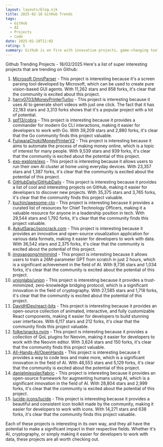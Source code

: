 ```yaml
---
layout: layouts/blog.njk
title: 2025-02-18 GitHub Trends
tags:
  - GitHub
  - AI
  - Projects
  - Code
date: 2025-02-18T11:02
rating: 5
summary: Github is on fire with innovative projects, game-changing tools like Microsoft OmniParser and AI-powered video generation with MoneyPrinterTurbo are leading the pack, while notable mentions like FujiwaraChoki's MoneyPrinterV2 and exo-explore's exo are automating online money-making processes and running AI clusters at home, emerging trends include resources for Chief Technology Officers and innovative data visualization, and the future is now with AI-powered human augmentation and community-driven icon toolkits, all on Github, where the best projects are born, and the future is being written, one line of code at a time, with trust-minimized protocols, animated React components, and QoL plugins for Neovim, the possibilities are endless, and the top trending projects are just the beginning.
---
```

Github Trending Projects - 18/02/2025
Here's a list of super interesting projects that are trending on Github:
1. [Microsoft OmniParser](https://github.com/microsoft/OmniParser "A simple screen parsing tool towards pure vision based GUI agent") - This project is interesting because it's a screen parsing tool developed by Microsoft, which can be used to create pure vision-based GUI agents. With 11,262 stars and 858 forks, it's clear that the community is excited about this project.
2. [harry0703/MoneyPrinterTurbo](https://github.com/harry0703/MoneyPrinterTurbo "Generate short videos with one click using AI LLM") - This project is interesting because it uses AI to generate short videos with just one click. The fact that it has 22,183 stars and 3,313 forks shows that it's a popular project with a lot of potential.
3. [spf13/cobra](https://github.com/spf13/cobra "A Commander for modern Go CLI interactions") - This project is interesting because it provides a commander for modern Go CLI interactions, making it easier for developers to work with Go. With 39,209 stars and 2,880 forks, it's clear that the Go community finds this project valuable.
4. [FujiwaraChoki/MoneyPrinterV2](https://github.com/FujiwaraChoki/MoneyPrinterV2 "Automate the process of making money online") - This project is interesting because it aims to automate the process of making money online, which is a topic of interest for many people. With 9,539 stars and 939 forks, it's clear that the community is excited about the potential of this project.
5. [exo-explore/exo](https://github.com/exo-explore/exo "Run your own AI cluster at home with everyday devices") - This project is interesting because it allows users to run their own AI cluster at home using everyday devices. With 23,357 stars and 1,387 forks, it's clear that the community is excited about the potential of this project.
6. [GitHubDaily/GitHubDaily](https://github.com/GitHubDaily/GitHubDaily "A list of cool, interesting projects on GitHub") - This project is interesting because it provides a list of cool and interesting projects on GitHub, making it easier for developers to discover new projects. With 35,375 stars and 3,765 forks, it's clear that the community finds this project valuable.
7. [kuchin/awesome-cto](https://github.com/kuchin/awesome-cto "A curated list of resources for Chief Technology Officers") - This project is interesting because it provides a curated list of resources for Chief Technology Officers, making it a valuable resource for anyone in a leadership position in tech. With 29,544 stars and 1,792 forks, it's clear that the community finds this project valuable.
8. [AykutSarac/jsoncrack.com](https://github.com/AykutSarac/jsoncrack.com "Innovative and open-source visualization application for various data formats") - This project is interesting because it provides an innovative and open-source visualization application for various data formats, making it easier for developers to work with data. With 36,542 stars and 2,375 forks, it's clear that the community is excited about the potential of this project.
9. [jingyaogong/minimind](https://github.com/jingyaogong/minimind "Train a 26M-parameter GPT from scratch in just 2 hours") - This project is interesting because it allows users to train a 26M-parameter GPT from scratch in just 2 hours, which is a significant achievement in the field of AI. With 9,736 stars and 1,034 forks, it's clear that the community is excited about the potential of this project.
10. [unionlabs/union](https://github.com/unionlabs/union "The trust-minimized, zero-knowledge bridging protocol") - This project is interesting because it provides a trust-minimized, zero-knowledge bridging protocol, which is a significant innovation in the field of cryptography. With 27,585 stars and 1,718 forks, it's clear that the community is excited about the potential of this project.
11. [DavidHDev/react-bits](https://github.com/DavidHDev/react-bits "An open-source collection of animated, interactive & fully customizable React components") - This project is interesting because it provides an open-source collection of animated, interactive, and fully customizable React components, making it easier for developers to build stunning user interfaces. With 6,117 stars and 212 forks, it's clear that the community finds this project valuable.
12. [folke/snacks.nvim](https://github.com/folke/snacks.nvim "A collection of QoL plugins for Neovim") - This project is interesting because it provides a collection of QoL plugins for Neovim, making it easier for developers to work with the Neovim editor. With 3,624 stars and 150 forks, it's clear that the community finds this project valuable.
13. [All-Hands-AI/OpenHands](https://github.com/All-Hands-AI/OpenHands "Code Less, Make More") - This project is interesting because it provides a way to code less and make more, which is a significant innovation in the field of AI. With 46,553 stars and 5,129 forks, it's clear that the community is excited about the potential of this project.
14. [danielmiessler/fabric](https://github.com/danielmiessler/fabric "An open-source framework for augmenting humans using AI") - This project is interesting because it provides an open-source framework for augmenting humans using AI, which is a significant innovation in the field of AI. With 28,804 stars and 2,999 forks, it's clear that the community is excited about the potential of this project.
15. [lucide-icons/lucide](https://github.com/lucide-icons/lucide "Beautiful & consistent icon toolkit made by the community") - This project is interesting because it provides a beautiful and consistent icon toolkit made by the community, making it easier for developers to work with icons. With 14,271 stars and 638 forks, it's clear that the community finds this project valuable.

Each of these projects is interesting in its own way, and they all have the potential to make a significant impact in their respective fields. Whether it's AI, cryptography, or simply making it easier for developers to work with data, these projects are all worth checking out.



